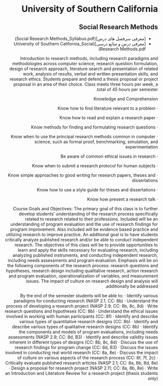 <div dir="rtl">
  
# University of Southern California

## Social Research Methods


- [معرفی سرفصل های درس](Social Research Methods_Syllabus.pdf)
- [معرفی درس و منایع درسی](University of Southern California_Social Research Methods.pdf)

Introduction to research methods, including research paradigms and methodologies across computer science, research question formulation, design of research approach, literature search and presentation of related work, analysis of results, verbal and written presentation skills, and research ethics. Students prepare and defend a thesis proposal or project proposal in an area of their choice. Class meets three hours per week, a total of 45 hours per semester.

Knowledge and Comprehension

·  Know how to find literature relevant to a problem

·  Know how to read and explain a research paper

·  Know methods for finding and formulating research questions

·  Know when to use the principal research methods common in computer science, such as formal proof, benchmarking, simulation, and experimentation

·  Be aware of common ethical issues in research

·  Know when to submit a research protocol for human subjects

·  Know simple approaches to good writing for research papers, theses and dissertations

·  Know how to use a style guide for theses and dissertations

·  Know how present a research talk

Course Goals and Objectives: The primary goal of this class is to further develop students’ understanding of the research process specifically related to research related to their professions. Included will be an understanding of program evaluation and the use of research findings for program improvement. Also included will be evidence based practice and utilizing research to improve practice. An additional goal is to have students critically analyze published research and/or be able to conduct independent research. The objectives of this class will be to provide opportunities to learn and apply the skills necessary for evaluating research, including analyzing published instruments, and conducting independent research, including needs assessments and program evaluation. Emphasis will be on the following components of the research process: research questions and hypotheses, research design including qualitative research, action research and program evaluation, operationalization of variables, and measurement issues. The impact of culture on research design and analysis will additionally be addressed.

By the end of the semester students will be able to: · Identify various paradigms for conducting research (NASP 2.1, CC: 8b) · Understand the process of developing a research project (NASP 2.9; CC: 8b, 8c, 8d) · Write research questions and hypotheses (CC: 8b) · Understand the ethical issues involved in working with human participants (CC: 8f) · Identify and describe various types of quantitative research designs (CC: 8b) · Identify and describe various types of qualitative research designs (CC: 8b) · Identify the components and models of program evaluations, including needs assessments (NASP 2.9; CC: 8d, B3) · Identify and describe validity issues inherent in different types of designs (CC: 8b, 8c, 8d) · Discuss the use of research findings for program change (CC: 8d, B3) · Discuss the issues involved in conducting real world research (CC: 8a, 8e) · Discuss the impact of culture on various aspects of the research process (CC: 8f, 7f, 2c) · Critically evaluate published research articles (NASP 2.1; CC: 8a, 8b, 8d, 8e) · Design a proposal for research project (NASP 2.11; CC: 8a, 8b, 8e) · Write an Introduction and Literature Review for a research project (thesis students only)
